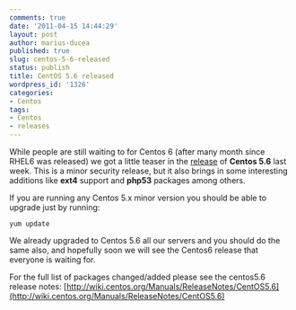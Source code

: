 ```yaml
---
comments: true
date: '2011-04-15 14:44:29'
layout: post
author: marius-ducea
published: true
slug: centos-5-6-released
status: publish
title: CentOS 5.6 released
wordpress_id: '1326'
categories:
- Centos
tags:
- Centos
- releases
---
```


While people are still waiting to for Centos 6 (after many month since RHEL6 was released) we got a little teaser in the [release](http://lists.centos.org/pipermail/centos-announce/2011-April/017282.html) of **Centos 5.6** last week. This is a minor security release, but it also brings in some interesting additions like **ext4** support and **php53** packages among others.

If you are running any Centos 5.x minor version you should be able to upgrade just by running:
```
yum update
```

We already upgraded to Centos 5.6 all our servers and you should do the same also, and hopefully soon we will see the Centos6 release that everyone is waiting for.

For the full list of packages changed/added please see the centos5.6 release notes: [http://wiki.centos.org/Manuals/ReleaseNotes/CentOS5.6](http://wiki.centos.org/Manuals/ReleaseNotes/CentOS5.6)
